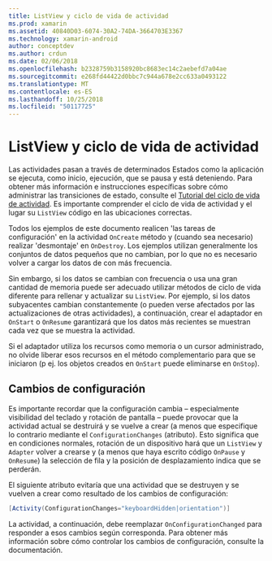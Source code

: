 ```yaml
---
title: ListView y ciclo de vida de actividad
ms.prod: xamarin
ms.assetid: 40840D03-6074-30A2-74DA-3664703E3367
ms.technology: xamarin-android
author: conceptdev
ms.author: crdun
ms.date: 02/06/2018
ms.openlocfilehash: b2328759b3158920bc8683ec14c2aebefd7a04ae
ms.sourcegitcommit: e268fd44422d0bbc7c944a678e2cc633a0493122
ms.translationtype: MT
ms.contentlocale: es-ES
ms.lasthandoff: 10/25/2018
ms.locfileid: "50117725"
---
```

# <a name="listview-and-the-activity-lifecycle"></a>ListView y ciclo de vida de actividad

Las actividades pasan a través de determinados Estados como la aplicación se ejecuta, como inicio, ejecución, que se pausa y está deteniendo. Para obtener más información e instrucciones específicas sobre cómo administrar las transiciones de estado, consulte el [Tutorial del ciclo de vida de actividad](~/android/app-fundamentals/activity-lifecycle/index.md).
Es importante comprender el ciclo de vida de actividad y el lugar su `ListView` código en las ubicaciones correctas.

Todos los ejemplos de este documento realicen 'las tareas de configuración' en la actividad `OnCreate` método y (cuando sea necesario) realizar 'desmontaje' en `OnDestroy`. Los ejemplos utilizan generalmente los conjuntos de datos pequeños que no cambian, por lo que no es necesario volver a cargar los datos de con más frecuencia.

Sin embargo, si los datos se cambian con frecuencia o usa una gran cantidad de memoria puede ser adecuado utilizar métodos de ciclo de vida diferente para rellenar y actualizar su `ListView`. Por ejemplo, si los datos subyacentes cambian constantemente (o pueden verse afectados por las actualizaciones de otras actividades), a continuación, crear el adaptador en `OnStart` o `OnResume` garantizará que los datos más recientes se muestran cada vez que se muestra la actividad.

Si el adaptador utiliza los recursos como memoria o un cursor administrado, no olvide liberar esos recursos en el método complementario para que se iniciaron (p ej. los objetos creados en `OnStart` puede eliminarse en `OnStop`).


## <a name="configuration-changes"></a>Cambios de configuración

Es importante recordar que la configuración cambia &ndash; especialmente visibilidad del teclado y rotación de pantalla &ndash; puede provocar que la actividad actual se destruirá y se vuelve a crear (a menos que especifique lo contrario mediante el `ConfigurationChanges` (atributo). Esto significa que en condiciones normales, rotación de un dispositivo hará que un `ListView` y `Adapter` volver a crearse y (a menos que haya escrito código `OnPause` y `OnResume`) la selección de fila y la posición de desplazamiento indica que se perderán.

El siguiente atributo evitaría que una actividad que se destruyen y se vuelven a crear como resultado de los cambios de configuración:

```csharp
[Activity(ConfigurationChanges="keyboardHidden|orientation")]
```

La actividad, a continuación, debe reemplazar `OnConfigurationChanged` para responder a esos cambios según corresponda. Para obtener más información sobre cómo controlar los cambios de configuración, consulte la documentación.


